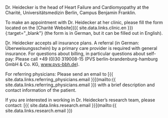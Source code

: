 Dr. Heidecker is the head of Heart Failure and Cardiomyopathy at the Charité, Universitätsmedizin Berlin, Campus Benjamin Franklin.

To make an appointment with Dr. Heidecker at her clinic, please fill the form located on
the [Charité Website]({{ site.data.links.clinic.en }}){:target="\_blank"} (the form is in German, but it can be filled out in English).

Dr. Heidecker accepts all insurance plans. A referral (in German: Überweisungsschein) by a primary care provider is required with general insurance. For questions about billing, in particular questions about self-pay: Please call +49 (0)30 319008-15 (PVS berlin-brandenburg-hamburg GmbH & Co. KG, www.pvs-bbh.de).

For referring physicians: Please send an email to [{{ site.data.links.referring_physicians.email }}](mailto:{{ site.data.links.referring_physicians.email }}) with a brief description and contact information of the patient.

If you are interested in working in Dr. Heidecker’s research team, please contact:
[{{ site.data.links.research.email }}](mailto:{{ site.data.links.research.email }})

